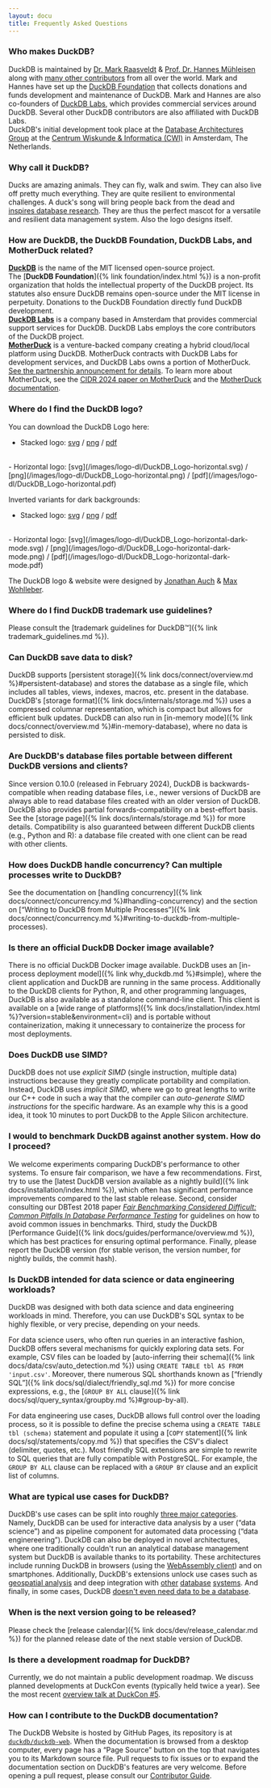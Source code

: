 ```yaml
---
layout: docu
title: Frequently Asked Questions
---
```


<!-- ################################################################################# -->
<!-- ################################################################################# -->
<!-- ################################################################################# -->

<!-- ## Overview

<!-- ----- ----- ----- ----- ----- ----- Q&A entry ----- ----- ----- ----- ----- ----- -->

<div class="qa-wrap" markdown="1">

### Who makes DuckDB?

<div class="answer" markdown="1">

DuckDB is maintained by [Dr. Mark Raasveldt](https://mytherin.github.io) & [Prof. Dr. Hannes Mühleisen](https://hannes.muehleisen.org) along with [many other contributors](https://github.com/duckdb/duckdb/graphs/contributors) from all over the world. Mark and Hannes have set up the [DuckDB Foundation](https://duckdb.org/foundation/) that collects donations and funds development and maintenance of DuckDB. Mark and Hannes are also co-founders of [DuckDB Labs](https://www.duckdblabs.com), which provides commercial services around DuckDB. Several other DuckDB contributors are also affiliated with DuckDB Labs.  
DuckDB's initial development took place at the [Database Architectures Group](https://www.cwi.nl/research/groups/database-architectures) at the [Centrum Wiskunde & Informatica (CWI)](https://www.cwi.nl) in Amsterdam, The Netherlands. 

</div>

</div>

<!-- ----- ----- ----- ----- ----- ----- Q&A entry ----- ----- ----- ----- ----- ----- -->

<div class="qa-wrap" markdown="1">

### Why call it DuckDB?

<div class="answer" markdown="1">

Ducks are amazing animals. They can fly, walk and swim. They can also live off pretty much everything. They are quite resilient to environmental challenges. A duck's song will bring people back from the dead and [inspires database research](/images/wilbur.jpg). They are thus the perfect mascot for a versatile and resilient data management system. Also the logo designs itself.

</div>

</div>

<!-- ----- ----- ----- ----- ----- ----- Q&A entry ----- ----- ----- ----- ----- ----- -->

<div class="qa-wrap" markdown="1">

### How are DuckDB, the DuckDB Foundation, DuckDB Labs, and MotherDuck related?

<div class="answer" markdown="1">

[**DuckDB**](https://duckdb.org/) is the name of the MIT licensed open-source project.<br/>
The [**DuckDB Foundation**]({% link foundation/index.html %}) is a non-profit organization that holds the intellectual property of the DuckDB project.
Its statutes also ensure DuckDB remains open-source under the MIT license in perpetuity.
Donations to the DuckDB Foundation directly fund DuckDB development.<br/>
[**DuckDB Labs**](https://duckdblabs.com/) is a company based in Amsterdam that provides commercial support services for DuckDB.
DuckDB Labs employs the core contributors of the DuckDB project.<br/>
[**MotherDuck**](https://motherduck.com/) is a venture-backed company creating a hybrid cloud/local platform using DuckDB.
MotherDuck contracts with DuckDB Labs for development services, and DuckDB Labs owns a portion of MotherDuck.
[See the partnership announcement for details](https://duckdblabs.com/news/2022/11/15/motherduck-partnership.html).
To learn more about MotherDuck, see the [CIDR 2024 paper on MotherDuck](https://www.cidrdb.org/cidr2024/papers/p46-atwal.pdf) and the [MotherDuck documentation](https://motherduck.com/docs).

</div>

</div>

<!-- ----- ----- ----- ----- ----- ----- Q&A entry ----- ----- ----- ----- ----- ----- -->

<div class="qa-wrap" markdown="1">

### Where do I find the DuckDB logo?

<div class="answer" markdown="1">

You can download the DuckDB Logo here: <br/>

- Stacked logo: [svg](/images/logo-dl/DuckDB_Logo-stacked.svg) / [png](/images/logo-dl/DuckDB_Logo-stacked.png) / [pdf](/images/logo-dl/DuckDB_Logo-stacked.pdf)
<br/>
- Horizontal logo: [svg](/images/logo-dl/DuckDB_Logo-horizontal.svg) / [png](/images/logo-dl/DuckDB_Logo-horizontal.png) / [pdf](/images/logo-dl/DuckDB_Logo-horizontal.pdf)
<br/>

Inverted variants for dark backgrounds:

- Stacked logo: [svg](/images/logo-dl/DuckDB_Logo-stacked-dark-mode.svg) / [png](/images/logo-dl/DuckDB_Logo-stacked-dark-mode.png) / [pdf](/images/logo-dl/DuckDB_Logo-stacked-dark-mode.pdf)
<br/>
- Horizontal logo: [svg](/images/logo-dl/DuckDB_Logo-horizontal-dark-mode.svg) / [png](/images/logo-dl/DuckDB_Logo-horizontal-dark-mode.png) / [pdf](/images/logo-dl/DuckDB_Logo-horizontal-dark-mode.pdf)
<br/>

The DuckDB logo & website were designed by [Jonathan Auch](http://jonathan-auch.de) & [Max Wohlleber](https://maxwohlleber.de).

</div>

</div>

<!-- ----- ----- ----- ----- ----- ----- Q&A entry ----- ----- ----- ----- ----- ----- -->

<div class="qa-wrap" markdown="1">

### Where do I find DuckDB trademark use guidelines?

<div class="answer" markdown="1">

Please consult the [trademark guidelines for DuckDB™]({% link trademark_guidelines.md %}).

</div>

</div>

<!-- ################################################################################# -->
<!-- ################################################################################# -->
<!-- ################################################################################# -->

<!-- ## Working with DuckDB

<!-- ----- ----- ----- ----- ----- ----- Q&A entry ----- ----- ----- ----- ----- ----- -->

<div class="qa-wrap" markdown="1">

### Can DuckDB save data to disk?

<div class="answer" markdown="1">

DuckDB supports [persistent storage]({% link docs/connect/overview.md %}#persistent-database) and stores the database as a single file, which includes all tables, views, indexes, macros, etc. present in the database.
DuckDB's [storage format]({% link docs/internals/storage.md %}) uses a compressed columnar representation, which is compact but allows for efficient bulk updates.
DuckDB can also run in [in-memory mode]({% link docs/connect/overview.md %}#in-memory-database), where no data is persisted to disk.

</div>

</div>

<!-- ----- ----- ----- ----- ----- ----- Q&A entry ----- ----- ----- ----- ----- ----- -->

<div class="qa-wrap" markdown="1">

### Are DuckDB's database files portable between different DuckDB versions and clients?

<div class="answer" markdown="1">

Since version 0.10.0 (released in February 2024), DuckDB is backwards-compatible when reading database files, i.e., newer versions of DuckDB are always able to read database files created with an older version of DuckDB.
DuckDB also provides partial forwards-compatibility on a best-effort basis. See the [storage page]({% link docs/internals/storage.md %}) for more details.
Compatibility is also guaranteed between different DuckDB clients (e.g., Python and R): a database file created with one client can be read with other clients.

</div>

</div>

<!-- ----- ----- ----- ----- ----- ----- Q&A entry ----- ----- ----- ----- ----- ----- -->

<div class="qa-wrap" markdown="1">

### How does DuckDB handle concurrency? Can multiple processes write to DuckDB?

<div class="answer" markdown="1">
See the documentation on [handling concurrency]({% link docs/connect/concurrency.md %}#handling-concurrency)
and the section on [“Writing to DuckDB from Multiple Processes”]({% link docs/connect/concurrency.md %}#writing-to-duckdb-from-multiple-processes).
</div>

</div>

<!-- ----- ----- ----- ----- ----- ----- Q&A entry ----- ----- ----- ----- ----- ----- -->

<div class="qa-wrap" markdown="1">

### Is there an official DuckDB Docker image available?

<div class="answer" markdown="1">
There is no official DuckDB Docker image available.
DuckDB uses an [in-process deployment model]({% link why_duckdb.md %}#simple), where the client application and DuckDB are running in the same process.
Additionally to the DuckDB clients for Python, R, and other programming languages, DuckDB is also available as a standalone command-line client. This client is available on a [wide range of platforms]({% link docs/installation/index.html %}?version=stable&environment=cli) and is portable without containerization, making it unnecessary to containerize the process for most deployments.
</div>

</div>

<!-- ################################################################################# -->
<!-- ################################################################################# -->
<!-- ################################################################################# -->

<!-- ## Performance

<!-- ----- ----- ----- ----- ----- ----- Q&A entry ----- ----- ----- ----- ----- ----- -->

<div class="qa-wrap" markdown="1">

### Does DuckDB use SIMD?

<div class="answer" markdown="1">

DuckDB does not use *explicit SIMD* (single instruction, multiple data) instructions because they greatly complicate portability and compilation. Instead, DuckDB uses *implicit SIMD*, where we go to great lengths to write our C++ code in such a way that the compiler can *auto-generate SIMD instructions* for the specific hardware. As an example why this is a good idea, it took 10 minutes to port DuckDB to the Apple Silicon architecture.

</div>

</div>

<!-- ----- ----- ----- ----- ----- ----- Q&A entry ----- ----- ----- ----- ----- ----- -->

<div class="qa-wrap" markdown="1">

### I would to benchmark DuckDB against another system. How do I proceed?

<div class="answer" markdown="1">

We welcome experiments comparing DuckDB's performance to other systems.
To ensure fair comparison, we have a few recommendations.
First, try to use the [latest DuckDB version available as a nightly build]({% link docs/installation/index.html %}), which often has significant performance improvements compared to the last stable release.
Second, consider consulting our DBTest 2018 paper [_Fair Benchmarking Considered Difficult: Common Pitfalls In Database Performance Testing_](https://hannes.muehleisen.org/publications/DBTEST2018-performance-testing.pdf) for guidelines on how to avoid common issues in benchmarks.
Third, study the DuckDB [Performance Guide]({% link docs/guides/performance/overview.md %}), which has best practices for ensuring optimal performance.
Finally, please report the DuckDB version (for stable verison, the version number, for nightly builds, the commit hash).

</div>

</div>

<!-- ################################################################################# -->
<!-- ################################################################################# -->
<!-- ################################################################################# -->

<!-- ## Use Cases for DuckDB

<!-- ----- ----- ----- ----- ----- ----- Q&A entry ----- ----- ----- ----- ----- ----- -->

<div class="qa-wrap" markdown="1">

### Is DuckDB intended for data science or data engineering workloads?

<div class="answer" markdown="1">

DuckDB was designed with both data science and data engineering workloads in mind.
Therefore, you can use DuckDB's SQL syntax to be highly flexible, or very precise, depending on your needs.

For data science users, who often run queries in an interactive fashion, DuckDB offers several mechanisms for quickly exploring data sets.
For example, CSV files can be loaded by [auto-inferring their schema]({% link docs/data/csv/auto_detection.md %}) using `CREATE TABLE tbl AS FROM 'input.csv'`.
Moreover, there numerous SQL shorthands known as [“friendly SQL”]({% link docs/sql/dialect/friendly_sql.md %}) for more concise expressions, e.g., the [`GROUP BY ALL` clause]({% link docs/sql/query_syntax/groupby.md %}#group-by-all).

For data engineering use cases, DuckDB allows full control over the loading process, so it is possible to define the precise schema using a `CREATE TABLE tbl ⟨schema⟩` statement and populate it using a [`COPY` statement]({% link docs/sql/statements/copy.md %}) that specifies the CSV's dialect (delimiter, quotes, etc.).
Most friendly SQL extensions are simple to rewrite to SQL queries that are fully compatible with PostgreSQL.
For example, the `GROUP BY ALL` clause can be replaced with a `GROUP BY` clause and an explicit list of columns.

</div>

</div>

<!-- ----- ----- ----- ----- ----- ----- Q&A entry ----- ----- ----- ----- ----- ----- -->

<div class="qa-wrap" markdown="1">

### What are typical use cases for DuckDB?

<div class="answer" markdown="1">

DuckDB's use cases can be split into roughly
<a href="https://blobs.duckdb.org/events/duckcon5/hannes-muhleisen-mark-raasveldt-introduction-and-state-of-project.pdf#page=8">three major categories</a>.
Namely, DuckDB can be used
for interactive data analysis by a user (“data science”) and
as pipeline component for automated data processing (“data enginereering”).
DuckDB can also be deployed in novel architectures, where one traditionally couldn't run an analytical database management system but DuckDB is available thanks to its portability.
These architectures include running DuckDB in browsers (using the <a href="{% link docs/api/wasm/overview.md %}">WebAssembly client</a>) and on smartphones.
Additionally, DuckDB's extensions unlock use cases such as <a href="{% link docs/extensions/spatial.md %}">geospatial analysis</a> and deep integration with
<a href="{% link docs/extensions/mysql.md %}">other</a>
<a href="{% link docs/extensions/postgres.md %}">database</a>
<a href="{% link docs/extensions/sqlite.md %}">systems</a>.
And finally, in some cases, DuckDB <a href="https://www.nikolasgoebel.com/2024/05/28/duckdb-doesnt-need-data">doesn't even need data to be a database</a>.

</div>

</div>

<!-- ################################################################################# -->
<!-- ################################################################################# -->
<!-- ################################################################################# -->

<!-- ## Releases and Development

<!-- ----- ----- ----- ----- ----- ----- Q&A entry ----- ----- ----- ----- ----- ----- -->

<div class="qa-wrap" markdown="1">

### When is the next version going to be released?

<div class="answer" markdown="1">

Please check the [release calendar]({% link docs/dev/release_calendar.md %}) for the planned release date of the next stable version of DuckDB.

</div>

</div>

<!-- ----- ----- ----- ----- ----- ----- Q&A entry ----- ----- ----- ----- ----- ----- -->

<div class="qa-wrap" markdown="1">

### Is there a development roadmap for DuckDB?

<div class="answer" markdown="1">

Currently, we do not maintain a public development roadmap.
We discuss planned developments at DuckCon events (typically held twice a year).
See the most recent [overview talk at DuckCon #5](https://blobs.duckdb.org/events/duckcon5/hannes-muhleisen-mark-raasveldt-introduction-and-state-of-project.pdf).

</div>

</div>

<!-- ----- ----- ----- ----- ----- ----- Q&A entry ----- ----- ----- ----- ----- ----- -->

<div class="qa-wrap" markdown="1">

### How can I contribute to the DuckDB documentation?

<div class="answer" markdown="1">

The DuckDB Website is hosted by GitHub Pages, its repository is at [`duckdb/duckdb-web`](https://github.com/duckdb/duckdb-web).
When the documentation is browsed from a desktop computer, every page has a “Page Source” button on the top that navigates you to its Markdown source file.
Pull requests to fix issues or to expand the documentation section on DuckDB's features are very welcome.
Before opening a pull request, please consult our [Contributor Guide](https://github.com/duckdb/duckdb-web/blob/main/CONTRIBUTING.md).

</div>

</div>